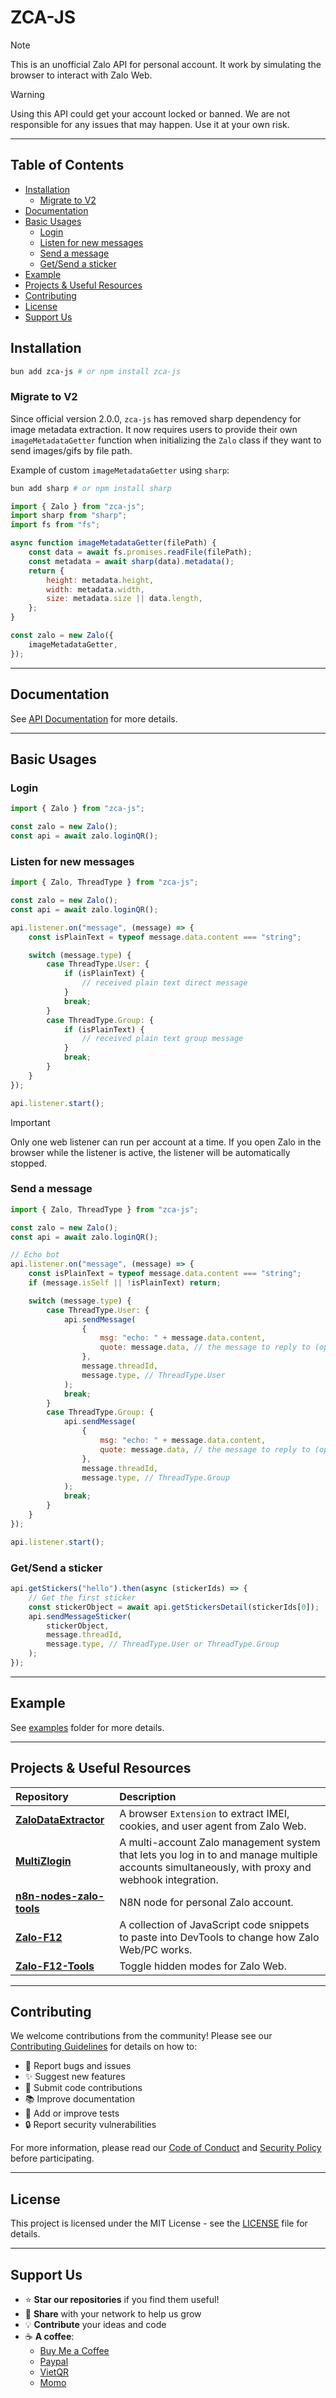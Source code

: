 # ZCA-JS

> [!NOTE]
> This is an unofficial Zalo API for personal account. It work by simulating the browser to interact with Zalo Web.

> [!WARNING]
> Using this API could get your account locked or banned. We are not responsible for any issues that may happen. Use it at your own risk.

---

## Table of Contents

-   [Installation](#installation)
    - [Migrate to V2](#migrate-to-v2)
-   [Documentation](#documentation)
-   [Basic Usages](#basic-usages)
    -   [Login](#login)
    -   [Listen for new messages](#listen-for-new-messages)
    -   [Send a message](#send-a-message)
    -   [Get/Send a sticker](#getsend-a-sticker)
-   [Example](#example)
-   [Projects & Useful Resources](#projects--useful-resources)
-   [Contributing](#contributing)
-   [License](#license)
-   [Support Us](#support-us)

## Installation

```bash
bun add zca-js # or npm install zca-js
```

### Migrate to V2

Since official version 2.0.0, `zca-js` has removed sharp dependency for image metadata extraction. It now requires users to provide their own `imageMetadataGetter` function when initializing the `Zalo` class if they want to send images/gifs by file path.

Example of custom `imageMetadataGetter` using `sharp`:

```bash
bun add sharp # or npm install sharp
```

```javascript
import { Zalo } from "zca-js";
import sharp from "sharp";
import fs from "fs";

async function imageMetadataGetter(filePath) {
    const data = await fs.promises.readFile(filePath);
    const metadata = await sharp(data).metadata();
    return {
        height: metadata.height,
        width: metadata.width,
        size: metadata.size || data.length,
    };
}

const zalo = new Zalo({
    imageMetadataGetter,
});
```

---

## Documentation

See [API Documentation](https://tdung.gitbook.io/zca-js) for more details.

---

## Basic Usages

### Login

```javascript
import { Zalo } from "zca-js";

const zalo = new Zalo();
const api = await zalo.loginQR();
```

### Listen for new messages

```javascript
import { Zalo, ThreadType } from "zca-js";

const zalo = new Zalo();
const api = await zalo.loginQR();

api.listener.on("message", (message) => {
    const isPlainText = typeof message.data.content === "string";

    switch (message.type) {
        case ThreadType.User: {
            if (isPlainText) {
                // received plain text direct message
            }
            break;
        }
        case ThreadType.Group: {
            if (isPlainText) {
                // received plain text group message
            }
            break;
        }
    }
});

api.listener.start();
```

> [!IMPORTANT]
> Only one web listener can run per account at a time. If you open Zalo in the browser while the listener is active, the listener will be automatically stopped.

### Send a message

```javascript
import { Zalo, ThreadType } from "zca-js";

const zalo = new Zalo();
const api = await zalo.loginQR();

// Echo bot
api.listener.on("message", (message) => {
    const isPlainText = typeof message.data.content === "string";
    if (message.isSelf || !isPlainText) return;

    switch (message.type) {
        case ThreadType.User: {
            api.sendMessage(
                {
                    msg: "echo: " + message.data.content,
                    quote: message.data, // the message to reply to (optional)
                },
                message.threadId,
                message.type, // ThreadType.User
            );
            break;
        }
        case ThreadType.Group: {
            api.sendMessage(
                {
                    msg: "echo: " + message.data.content,
                    quote: message.data, // the message to reply to (optional)
                },
                message.threadId,
                message.type, // ThreadType.Group
            );
            break;
        }
    }
});

api.listener.start();
```

### Get/Send a sticker

```javascript
api.getStickers("hello").then(async (stickerIds) => {
    // Get the first sticker
    const stickerObject = await api.getStickersDetail(stickerIds[0]);
    api.sendMessageSticker(
        stickerObject,
        message.threadId,
        message.type, // ThreadType.User or ThreadType.Group
    );
});
```

---

## Example

See [examples](examples) folder for more details.

---

## Projects & Useful Resources

<div align="center">

| Repository | Description |
|    :---    |    :---     |
| [**ZaloDataExtractor**](https://github.com/JustKemForFun/ZaloDataExtractor) | A browser `Extension` to extract IMEI, cookies, and user agent from Zalo Web. |
| [**MultiZlogin**](https://github.com/ChickenAI/multizlogin) | A multi-account Zalo management system that lets you log in to and manage multiple accounts simultaneously, with proxy and webhook integration. |
| [**n8n-nodes-zalo-tools**](https://github.com/ChickenAI/zalo-node) | N8N node for personal Zalo account. |
| [**Zalo-F12**](https://github.com/ElectroHeavenVN/Zalo-F12) | A collection of JavaScript code snippets to paste into DevTools to change how Zalo Web/PC works. |
| [**Zalo-F12-Tools**](https://github.com/JustKemForFun/Zalo-F12-Tools) | Toggle hidden modes for Zalo Web. |

</div>

---

## Contributing

We welcome contributions from the community! Please see our [Contributing Guidelines](CONTRIBUTING.md) for details on how to:

- 🐛 Report bugs and issues
- ✨ Suggest new features
- 🔧 Submit code contributions
- 📚 Improve documentation
- 🧪 Add or improve tests
- 🔒 Report security vulnerabilities

For more information, please read our [Code of Conduct](CODE_OF_CONDUCT.md) and [Security Policy](SECURITY.md) before participating.

---

## License

This project is licensed under the MIT License - see the [LICENSE](LICENSE) file for details.

---

## **Support Us**

- ⭐ **Star our repositories** if you find them useful!  
- 🔄 **Share** with your network to help us grow  
- 💡 **Contribute** your ideas and code    
- ☕ **A coffee**:
    - [Buy Me a Coffee](https://ko-fi.com/grosse)
    - [Paypal](https://www.paypal.com/paypalme/dungto213)
    - [VietQR](https://github.com/user-attachments/assets/e1f319d6-9d11-4082-8248-55b55e645caa)
    - [Momo](https://me.momo.vn/gMIMulsaUqsbf6iAiXt3)
